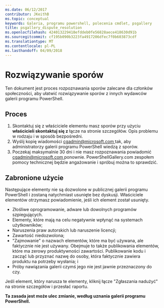 ```yaml
---
ms.date: 06/12/2017
contributor: JKeithB
ms.topic: conceptual
keywords: Galeria, programu powershell, polecenia cmdlet, psgallery
title: psgallery_dispute_resolution
ms.openlocfilehash: 424013229418efddeb0fe56828aece418630d91b
ms.sourcegitcommit: cf195b090b3223fa4917206dfec7f0b603873cdf
ms.translationtype: MT
ms.contentlocale: pl-PL
ms.lasthandoff: 04/09/2018
---
```

# <a name="dispute-resolution"></a>Rozwiązywanie sporów

Ten dokument jest proces rozpoznawania sporów zalecane dla członków społeczności, aby ułatwić rozwiązywanie sporów z innych wydawców galerii programu PowerShell.

## <a name="process"></a>Proces

1. Skontaktuj się z właściciele elementu masz sporów przy użyciu **właścicieli skontaktuj się z** łącze na stronie szczegółów.
Opis problemu w rodzaju i w sposób bezpośredni.
2. Wyślij kopię wiadomości [ cgadmin@microsoft.com ](mailto:cgadmin@microsoft.com) tak, aby administratorzy galerii programu PowerShell wiedzą z sporów.
3. Poczekaj maksymalnie 30 dni i nie masz rozpoznawania powiadomić [ cgadmin@microsoft.com ](mailto:cgadmin@microsoft.com) ponownie.
PowerShellGallery.com zespołem pomocy technicznej będzie angażowanie i spróbuj można to sprawdzić.


## <a name="prohibited-use"></a>Zabronione użycie

Następujące elementy nie są dozwolone w publicznej galerii programu PowerShell i zostaną natychmiast usunięte bez dyskusji.  Właściciele elementów otrzymasz powiadomienie, jeśli ich element został usunięty.

- Złośliwe oprogramowanie, adware lub dowolnych programów szpiegujących.
- Elementy, które mają na celu negatywnie wpłynąć na systemach użytkowników;
- Naruszenia praw autorskich lub naruszenie licencji;
- Zawartość niedozwolona;
- "Zajmowanie" o nazwach elementów, które ma być używana, ale faktycznie nie jest używany. Obejmuje to także publikowania elementów, które ma zerowy produktywności zawartości.
Publikowanie kodu i zacząć lub przyznać nazwę do osoby, która faktycznie zawiera produktu na potrzeby wysłania; i
- Próby nawiązania galerii czymś jego nie jest jawnie przeznaczony do czy.


Jeśli element, który narusza te elementy, kliknij łącze "Zgłaszania nadużyć" na stronie szczegółów i przesłać raportu.

**Ta zasada jest może ulec zmianie, według uznania galerii programu PowerShell.**
